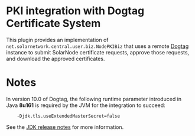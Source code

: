 # PKI integration with Dogtag Certificate System

This plugin provides an implementation of `net.solarnetwork.central.user.biz.NodePKIBiz`
that uses a remote [Dogtag][1] instance to submit SolarNode
certificate requests, approve those requests, and download the approved certificates.

# Notes

In version 10.0 of Dogtag, the following runtime parameter introduced in Java **8u161**
is required by the JVM for the integration to succeed:

		-Djdk.tls.useExtendedMasterSecret=false

See the [JDK release notes][2] for more information.


 [1]: http://pki.fedoraproject.org/
 [2]: http://www.oracle.com/technetwork/java/javase/8all-relnotes-2226344.html#JDK-8148421
